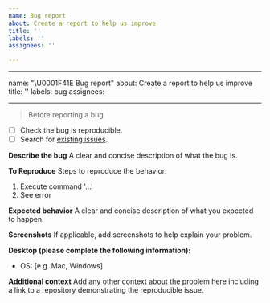 ```yaml
---
name: Bug report
about: Create a report to help us improve
title: ''
labels: ''
assignees: ''

---
```


---
name: "\U0001F41E  Bug report"
about: Create a report to help us improve
title: ''
labels: bug
assignees:

---

> Before reporting a bug
- [ ] Check the bug is reproducible.
- [ ] Search for [existing issues](https://github.com/cerner/codeowner_validator/issues).

**Describe the bug**
A clear and concise description of what the bug is.

**To Reproduce**
Steps to reproduce the behavior:
1. Execute command '...'
2. See error

**Expected behavior**
A clear and concise description of what you expected to happen.

**Screenshots**
If applicable, add screenshots to help explain your problem.

**Desktop (please complete the following information):**
 - OS: [e.g. Mac, Windows]

**Additional context**
Add any other context about the problem here including a link to a repository demonstrating the reproducible issue.
